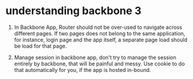 # understanding backbone 3

1. In Backbone App, Router should not be over-used to navigate across different pages. If two pages does not belong
to the same application, for instance, login page and the app itself, a separate page load should be load for
that page.

2. Manage session in backbone app, don't try to manage the session entirely by backbone, that will be painful and
messy. Use cookie to do that automatically for you, if the app is hosted in-bound.

